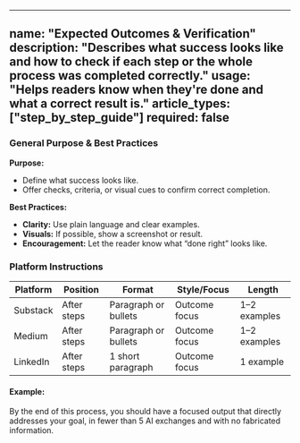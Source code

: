 <!-- expected_outcomes_verification.md -->
---
name: "Expected Outcomes & Verification"
description: "Describes what success looks like and how to check if each step or the whole process was completed correctly."
usage: "Helps readers know when they're done and what a correct result is."
article_types: ["step_by_step_guide"]
required: false
---

### General Purpose & Best Practices

**Purpose:**
* Define what success looks like.
* Offer checks, criteria, or visual cues to confirm correct completion.

**Best Practices:**
* **Clarity:** Use plain language and clear examples.
* **Visuals:** If possible, show a screenshot or result.
* **Encouragement:** Let the reader know what “done right” looks like.

### Platform Instructions

| Platform | Position      | Format        | Style/Focus   | Length      |
| -------- | -------------| ------------- | ------------ | ----------- |
| Substack | After steps  | Paragraph or bullets | Outcome focus | 1–2 examples|
| Medium   | After steps  | Paragraph or bullets | Outcome focus | 1–2 examples|
| LinkedIn | After steps  | 1 short paragraph   | Outcome focus | 1 example   |

#### Example:
By the end of this process, you should have a focused output that directly addresses your goal, in fewer than 5 AI exchanges and with no fabricated information.
